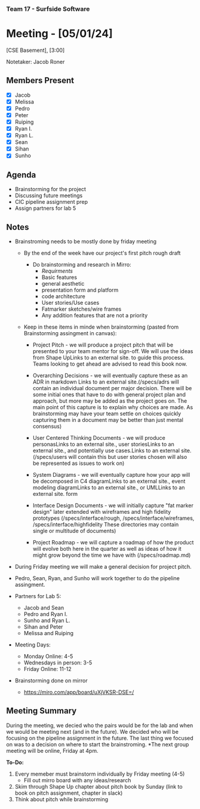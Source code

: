### Team 17 - Surfside Software
# Meeting - [05/01/24]
[CSE Basement], [3:00]

Notetaker: Jacob Roner

## Members Present
- [x] Jacob
- [x] Melissa
- [x] Pedro
- [x] Peter
- [X] Ruiping
- [x] Ryan I.
- [x] Ryan L.
- [x] Sean
- [x] Sihan
- [x] Sunho

## Agenda
-  Brainstorming for the project
-  Discussing future meetings
-  CIC pipeline assignment prep
-  Assign partners for lab 5

## Notes

- Brainstroming needs to be mostly done by friday meeting
    -  By the end of the week have our project's first pitch rough draft 
       -  Do brainstorming and research in Mirro:
          -  *Requirments*
          -  Basic features
          -  general aesthetic
          -  presentation form and platform
          -  code architecture 
          -  User stories/Use cases
          -  Fatmarker sketches/wire frames
          -  Any addition features that are not a priority
  
    - Keep in these items in minde when brainstorming (pasted from Brainstorming assingment in canvas):
      - Project Pitch - we will produce a project pitch that will be presented to your team mentor for sign-off.  We will use the ideas from Shape UpLinks to an external site. to guide this process.  Teams looking to get ahead are advised to read this book now.

      - Overarching Decisions - we will eventually capture these as an ADR in markdown Links to an external site.(/specs/adrs will contain an individual document per major decision.  There will be some initial ones that have to do with general project plan and approach, but more may be added as the project goes on.  The main point of this capture is to explain why choices are made.  As brainstorming may have your team settle on choices quickly capturing them in a document may be better than just mental consensus) 

      - User Centered Thinking Documents - we will produce personasLinks to an external site., user storiesLinks to an external site., and potentially use cases.Links to an external site. (/specs/users will contain this but user stories chosen will also be represented as issues to work on)

      - System Diagrams - we will eventually capture how your app will be decomposed in C4 diagramLinks to an external site., event modeling diagramLinks to an external site., or UMLLinks to an external site. form

      - Interface Design Documents - we will initially capture "fat marker design" later extended with wireframes and high fidelity prototypes (/specs/interface/rough, /specs/interface/wireframes, /specs/interface/highfidelity  These directories may contain single or multitude of documents)

      - Project Roadmap - we will capture a roadmap of how the product will evolve both here in the quarter as well as ideas of how it might grow beyond the time we have with  (/specs/roadmap.md)
- During Friday meeting we will make a general decision for project pitch.

- Pedro, Sean, Ryan, and Sunho will work together to do the pipeline assingment.
- Partners for Lab 5:
  - Jacob and Sean
  - Pedro and Ryan I.
  - Sunho and Ryan L.
  - Sihan and Peter
  - Melissa and Ruiping
- Meeting Days:
  - Monday Online: 4-5
  - Wednesdays in person: 3-5
  - Friday Online: 11-12 

- Brainstorming done on mirror
  - https://miro.com/app/board/uXjVKSR-DSE=/


## Meeting Summary

During the meeting, we decied who the pairs would be for the lab and when we would be meeting next (and in the future). We decided who will be focusing on the pipeline assignment in the future. The last thing we focused on was to a decision on where to start the brainstroming. *The next group meeting will be online, Friday at 4pm.

**To-Do:**
1. Every memeber must brainstorm individually by Friday meeting (4-5)
   - Fill out mirro board with any ideas/research
2. Skim through Shape Up chapter about pitch book by Sunday (link to book on pitch assignment, chapter in slack) 
3. Think about pitch while brainstorming
